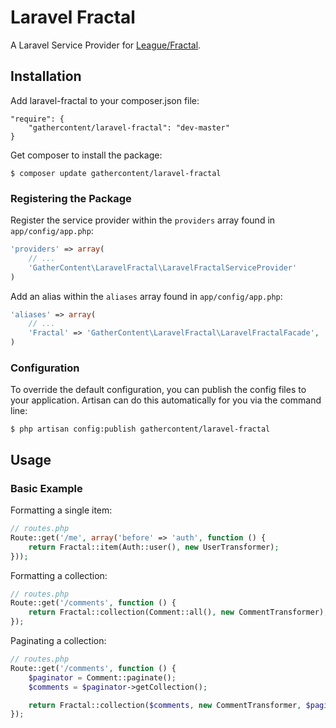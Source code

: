 # Laravel Fractal

A Laravel Service Provider for [League/Fractal](http://fractal.thephpleague.com).

## Installation

Add laravel-fractal to your composer.json file:

```
"require": {
    "gathercontent/laravel-fractal": "dev-master"
}
```

Get composer to install the package:

```
$ composer update gathercontent/laravel-fractal
```

### Registering the Package

Register the service provider within the ```providers``` array found in ```app/config/app.php```:

```php
'providers' => array(
    // ...
    'GatherContent\LaravelFractal\LaravelFractalServiceProvider'
)
```

Add an alias within the ```aliases``` array found in ```app/config/app.php```:


```php
'aliases' => array(
    // ...
    'Fractal' => 'GatherContent\LaravelFractal\LaravelFractalFacade',
)
```

### Configuration

To override the default configuration, you can publish the config files to your application.
Artisan can do this automatically for you via the command line:

```
$ php artisan config:publish gathercontent/laravel-fractal
```

## Usage

### Basic Example

Formatting a single item:

```php
// routes.php
Route::get('/me', array('before' => 'auth', function () {
    return Fractal::item(Auth::user(), new UserTransformer);
}));
```

Formatting a collection:

```php
// routes.php
Route::get('/comments', function () {
    return Fractal::collection(Comment::all(), new CommentTransformer);
});
```

Paginating a collection:

```php
// routes.php
Route::get('/comments', function () {
    $paginator = Comment::paginate();
    $comments = $paginator->getCollection();

    return Fractal::collection($comments, new CommentTransformer, $paginator);
});
```
